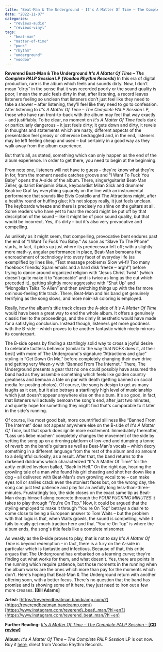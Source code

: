 ```yaml
---
title: "Beat-Man & The Underground - It's A Matter Of Time – The Complete PALP Session LP"
date: "2022-11-07"
categories: 
  - "reviews-audio"
  - "reviews-vinyl"
tags: 
  - "beat-man"
  - "matter-of-time"
  - "punk"
  - "rhythm"
  - "underground"
  - "voodoo"
---
```


**Reverend Beat-Man & The Underground** **_It's A Matter Of Time – The Complete PALP Session_ LP** **(_Voodoo Rhythm Records_)** In this era of digital production, rare is the album which feels and sounds dirty. Now, I don't mean “dirty” in the sense that it was recorded poorly or the sound quality is poor, I mean the music feels dirty in that, after listening, a record leaves listeners feeling so unclean that listeners don't just feel like they need to take a shower – after listening, they'll feel like they need to go to confession. After listening to _It's A Matter Of Time – The Complete PALP Session_ LP, those who have run front-to-back with the album may feel that way exactly – and justifiably. To be clear, no moment on _It's A Matter Of Time_ feels dark or particularly dangerous – it just feels dirty; it gets down and dirty, it revels in thoughts and statements which are nasty, different aspects of the presentation feel greasy or otherwise bedraggled and, in the end, listeners may be left feeling cheap and used – but certainly in a good way as they walk away from the album experience.

But that's all, as stated, something which can only happen as the end of the album experience. In order to get there, you need to begin at the beginning.

From note one, listeners will not have to guess – they're know what they're in for, from the moment needle catches groove and “I Want To Fuck You Baby” opens the A-side of the album. There, singer/guitarist Beat-Man Zeller, guitarist Benjamin Glaus, keyboardist Milan Slick and drummer Beatrice Graf lay everything squarely on the line with an instrumental performance that sounds like Elvis Costello and The Attractions might, after a healthy round or huffing glue; it's not sloppy really, it just feels unclean. The keyboards wheeze and there is precisely no shine on the guitars at all. Some readers who have yet to hear the record might be put off by that description of the sound – like it might be of poor sound quality, but that would be incorrect. Yes, it's dirty – but it's also very provocative and compelling.

As unlikely as it might seem, that compelling, provocative bent endures past the end of “I Want To Fuck You Baby.” As soon as “Slave To The Phone” starts, in fact, it picks up just where its predecessor left off; with a slightly more math-y, angular performance in place, Beat-Man bemoans the encroachment of technology into every facet of everyday life (as exemplified by lines like, “Text message problems/ Slow wi-fi/ Too many facebook friends/ Spam emails and a hard disk freeze – argh!”) before trying to dance around organized religion with “Jesus Christ Twist” (which doesn't quite make it to “danceable” and is twice as long as the cut which preceded it), getting slightly more aggressive with “Shut Up” and “Mongolian Talks To Alien” and then switching things up with the far more ominous-feeling title track. There, Beat-Man and his band get genuinely terrifying as the song slows, and more noir-ish coloring is employed.

Really, how the album's title track closes the A-side of _It's A Matter Of Time_ would have been a great way to end the whole album. It offers a genuinely classic feel to the proceedings, and the dimly lit aesthetic would have made for a satisfying conclusion. Instead though, listeners get more goodness with the B-side – which proves to be another fantastic which nicely mirrors its counterpart.

The B-side opens by finding a startlingly solid way to cross a joyful desire to celebrate tactless behavior (similar to the way that NOFX does it, at their best) with more of The Underground's signature “Attractions and glue” styling in “Get Down On Me,” before completely changing their own drive and getting very Ween-y with “Banned From The Internet.” There, The Underground presents a gear that no one could possibly have assumed the band had as they assemble something which feels like golden country greatness and bemoan a fate on par with death (getting banned on social media for posting photos). Of course, the song is design to get as many laughs as it can, but it also betrays a startlingly high level of musicianship which just doesn't appear anywhere else on the album. It's so good, in fact, that listeners will actually bemoan the song's end, after just two minutes, and quietly hope for something they might find that's comparable to it later in the side's running.

Of course, like most good bait, more countrified silliness like “Banned From The Internet” does not appear anywhere else on the B-side of _It's A Matter Of Time_, but that spark does ignite more excitement. Immediately thereafter, “Lass uns liebe machen” completely changes the movement of the side by setting the song up on a droning platform of low-end and dumping a tonne of reverb on the band's guitars as well as Beat-Man's vocals – which decry something in a different language from the rest of the album and so amount to a delightful curiosity, as a result. After that, the band returns to the darkened doldrums which characterized “It's A Matter Of Time” for the aptly-entitled lovelorn ballad, “Back In Hell.” On the right day, hearing the growling tale of a man who found his girl cheating and shot her down like a dog – all delivered with Beat-Man's own growling vocal tone – can make eyes roll or smiles crack even the stoniest faces but, on the wrong day, the song can just test patience and play for an awfully long less-than-three-minutes. Frustratingly too, the side closes on the exact same tip as Beat-Man drags himself along concrete through the _FOUR FUCKING MINUTES_ it takes to play through “You're On Top.” Now, it could be argued that the styling employed to make it through “You're On Top” betrays a desire to come close to being a European answer to Tom Waits – but the problem with that logic is that, when Waits growls, the sound is compelling, while it fails to really get much traction here and that “You're On Top” is where the album ends, the song's title feels like a complete misnomer.

As weakly as the B-side proves to play, that is not to say _It's A Matter Of Time_ is beyond redemption – in fact, there is a fury on the A-side in particular which is fantastic and infectious. Because of that, this critic argues that The Underground has embarked on a learning curve; they're finding out what works for them, and what doesn't. Yes, there are points in the running which require patience, but those moments in the running when the album works are the ones which more than pay for the moments which don't. Here's hoping that Beat-Man & The Underground return with another offering soon, with a better focus. There's no question that the band has promise and is showing some of it here, they just need to iron out a few more creases. **\[Bill Adams\]**

**Artist:** [https://reverendbeatman.bandcamp.com/?](https://reverendbeatman.bandcamp.com/) [https://www.instagram.com/reverend\_beat\_man/?hl=en?](https://www.instagram.com/reverend_beat_man/?hl=en)

**Further Reading:** [_It's A Matter Of Time – The Complete PALP Session_ – **\[CD review\]**](https://groundcontrolmag.com/16146-2/)

**Album:** _It's A Matter Of Time – The Complete PALP Session_ LP is out now. Buy it [here](https://voodoorhythm.myshopify.com/collections/news/products/news-reverend-beat-man-and-the-underground-its-a-matter-of-time-the-complete-palp-session-vrcd130-vr12130), direct from Voodoo Rhythm Records.
